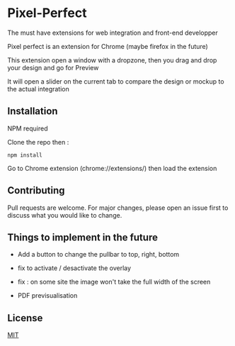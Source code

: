 # Pixel-Perfect

The must have extensions for web integration and front-end developper

Pixel perfect is an extension for Chrome (maybe firefox in the future)

This extension open a window with a dropzone, then you drag and drop your design and go for Preview

It will open a slider on the current tab to compare the design or mockup to the actual integration

## Installation

NPM required

Clone the repo then :

```npm
npm install
```

Go to Chrome extension (chrome://extensions/) then load the extension

## Contributing

Pull requests are welcome. For major changes, please open an issue first to discuss what you would like to change.


## Things to implement in the future

- Add a button to change the pullbar to top, right, bottom

- fix to activate / desactivate the overlay

- fix : on some site the image won't take the full width of the screen

- PDF previsualisation

## License

[MIT](https://choosealicense.com/licenses/mit/)
